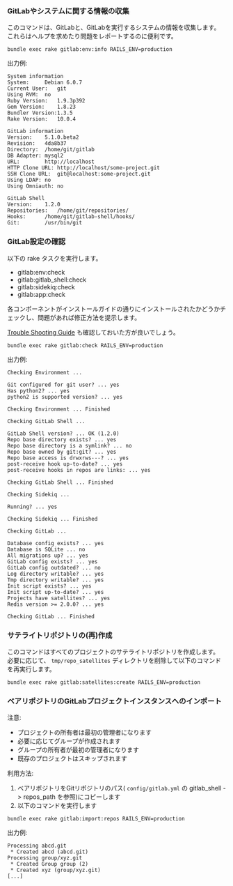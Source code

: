 ### GitLabやシステムに関する情報の収集

このコマンドは、GitLabと、GitLabを実行するシステムの情報を収集します。
これらはヘルプを求めたり問題をレポートするのに便利です。

```
bundle exec rake gitlab:env:info RAILS_ENV=production
```

出力例:

```
System information
System:		Debian 6.0.7
Current User:	git
Using RVM:	no
Ruby Version:	1.9.3p392
Gem Version:	1.8.23
Bundler Version:1.3.5
Rake Version:	10.0.4

GitLab information
Version:	5.1.0.beta2
Revision:	4da8b37
Directory:	/home/git/gitlab
DB Adapter:	mysql2
URL:		http://localhost
HTTP Clone URL:	http://localhost/some-project.git
SSH Clone URL:	git@localhost:some-project.git
Using LDAP:	no
Using Omniauth:	no

GitLab Shell
Version:	1.2.0
Repositories:	/home/git/repositories/
Hooks:		/home/git/gitlab-shell/hooks/
Git:		/usr/bin/git
```


### GitLab設定の確認

以下の rake タスクを実行します。

* gitlab:env:check
* gitlab:gitlab_shell:check
* gitlab:sidekiq:check
* gitlab:app:check

各コンポーネントがインストールガイドの通りにインストールされたかどうかチェックし、問題があれば修正方法を提示します。

[Trouble Shooting Guide](https://github.com/gitlabhq/gitlab-public-wiki/wiki/Trouble-Shooting-Guide) も確認しておいた方が良いでしょう。

```
bundle exec rake gitlab:check RAILS_ENV=production
```

出力例:

```
Checking Environment ...

Git configured for git user? ... yes
Has python2? ... yes
python2 is supported version? ... yes

Checking Environment ... Finished

Checking GitLab Shell ...

GitLab Shell version? ... OK (1.2.0)
Repo base directory exists? ... yes
Repo base directory is a symlink? ... no
Repo base owned by git:git? ... yes
Repo base access is drwxrws---? ... yes
post-receive hook up-to-date? ... yes
post-receive hooks in repos are links: ... yes

Checking GitLab Shell ... Finished

Checking Sidekiq ...

Running? ... yes

Checking Sidekiq ... Finished

Checking GitLab ...

Database config exists? ... yes
Database is SQLite ... no
All migrations up? ... yes
GitLab config exists? ... yes
GitLab config outdated? ... no
Log directory writable? ... yes
Tmp directory writable? ... yes
Init script exists? ... yes
Init script up-to-date? ... yes
Projects have satellites? ... yes
Redis version >= 2.0.0? ... yes

Checking GitLab ... Finished
```


### サテライトリポジトリの(再)作成

このコマンドはすべてのプロジェクトのサテライトリポジトリを作成します。  
必要に応じて、 `tmp/repo_satellites` ディレクトリを削除して以下のコマンドを再実行します。

```
bundle exec rake gitlab:satellites:create RAILS_ENV=production
```

### ベアリポジトリのGitLabプロジェクトインスタンスへのインポート

注意:

* プロジェクトの所有者は最初の管理者になります
* 必要に応じてグループが作成されます
* グループの所有者が最初の管理者になります
* 既存のプロジェクトはスキップされます

利用方法:

1. ベアリポジトリをGitリポジトリのパス( `config/gitlab.yml` の gitlab_shell -> repos_path を参照)にコピーします
2. 以下のコマンドを実行します

```
bundle exec rake gitlab:import:repos RAILS_ENV=production
```

出力例:

```
Processing abcd.git
 * Created abcd (abcd.git)
Processing group/xyz.git
 * Created Group group (2)
 * Created xyz (group/xyz.git)
[...]
```

